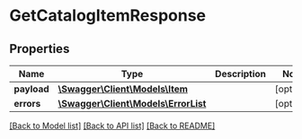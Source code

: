 # GetCatalogItemResponse

## Properties

Name | Type | Description | Notes
------------ | ------------- | ------------- | -------------
**payload** | [**\Swagger\Client\Models\Item**](Item.md) |  | [optional]
**errors** | [**\Swagger\Client\Models\ErrorList**](ErrorList.md) |  | [optional]

[[Back to Model list]](../../README.md#documentation-for-models) [[Back to API list]](../../README.md#documentation-for-api-endpoints) [[Back to README]](../../README.md)

